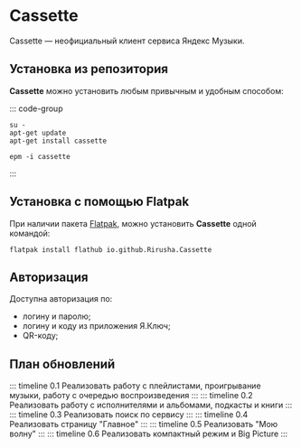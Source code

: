 # Cassette

Cassette — неофициальный клиент сервиса Яндекс Музыки. 

## Установка из репозитория

**Cassette** можно установить любым привычным и удобным способом:

::: code-group

```shell[apt-get]
su -
apt-get update
apt-get install сassette
```
```shell[epm]
epm -i сassette
```

:::

## Установка c помощью Flatpak

При наличии пакета [Flatpak](/flatpak), можно установить **Cassette** одной командой:

```shell
flatpak install flathub io.github.Rirusha.Cassette
```

## Авторизация

Доступна авторизация по:

- логину и паролю;
- логину и коду из приложения Я.Ключ;
- QR-коду;

## План обновлений

::: timeline 0.1
Реализовать работу с плейлистами, проигрывание музыки, работу с очередью воспроизведения
:::
::: timeline 0.2
Реализовать работу с исполнителями и альбомами, подкасты и книги
:::
::: timeline 0.3
Реализовать поиск по сервису
:::
::: timeline 0.4
Реализовать страницу "Главное"
:::
::: timeline 0.5
Реализовать "Мою волну"
:::
::: timeline 0.6
Реализовать компактный режим и Big Picture
:::